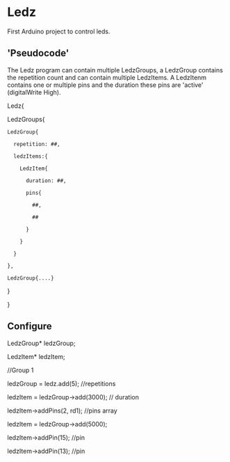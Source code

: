 # Ledz
First Arduino project to control leds.

## 'Pseudocode'
The Ledz program can contain multiple LedzGroups, a LedzGroup contains the repetition count and can contain multiple LedzItems. A LedzItenm contains one or multiple pins and the duration these pins are 'active' (digitalWrite High).

Ledz{

  LedzGroups{
  
    LedzGroup{
    
      repetition: ##,
      
      ledzItems:{
      
        LedzItem{
        
          duration: ##,
          
          pins{
          
            ##,
            
            ##
            
          }
          
        }
        
      }
      
    },
    
    LedzGroup{....}
    
  }
  
}


## Configure
LedzGroup* ledzGroup;

LedzItem* ledzItem;


//Group 1

ledzGroup = ledz.add(5); //repetitions

ledzItem = ledzGroup->add(3000); // duration

ledzItem->addPins(2, rd1); //pins array



ledzItem = ledzGroup->add(5000);

ledzItem->addPin(15); //pin

ledzItem->addPin(13); //pin

